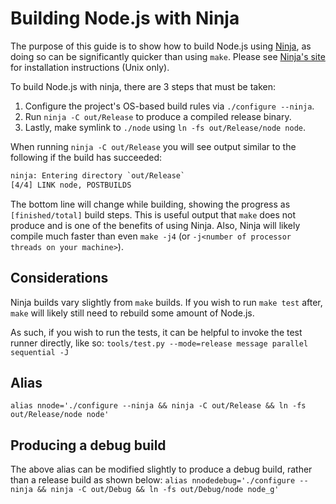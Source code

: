 # Building Node.js with Ninja

The purpose of this guide is to show how to build Node.js using [Ninja][], as
doing so can be significantly quicker than using `make`. Please see
[Ninja's site][Ninja] for installation instructions (Unix only).

To build Node.js with ninja, there are 3 steps that must be taken:

1. Configure the project's OS-based build rules via `./configure --ninja`.
2. Run `ninja -C out/Release` to produce a compiled release binary.
3. Lastly, make symlink to `./node` using `ln -fs out/Release/node node`.

When running `ninja -C out/Release` you will see output similar to the following
if the build has succeeded:

```txt
ninja: Entering directory `out/Release`
[4/4] LINK node, POSTBUILDS
```

The bottom line will change while building, showing the progress as
`[finished/total]` build steps. This is useful output that `make` does not
produce and is one of the benefits of using Ninja. Also, Ninja will likely
compile much faster than even `make -j4` (or
`-j<number of processor threads on your machine>`).

## Considerations

Ninja builds vary slightly from `make` builds. If you wish to run `make test`
after, `make` will likely still need to rebuild some amount of Node.js.

As such, if you wish to run the tests, it can be helpful to invoke the test
runner directly, like so:
`tools/test.py --mode=release message parallel sequential -J`

## Alias

`alias nnode='./configure --ninja && ninja -C out/Release && ln -fs
out/Release/node node'`

## Producing a debug build

The above alias can be modified slightly to produce a debug build, rather than a
release build as shown below:
`alias nnodedebug='./configure --ninja && ninja -C out/Debug && ln -fs
out/Debug/node node_g'`

[Ninja]: https://ninja-build.org/
